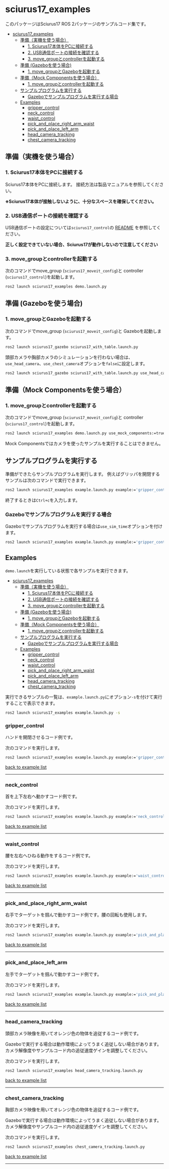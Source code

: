 # sciurus17_examples

このパッケージはSciurus17 ROS 2パッケージのサンプルコード集です。

- [sciurus17\_examples](#sciurus17_examples)
  - [準備（実機を使う場合）](#準備実機を使う場合)
    - [1. Sciurus17本体をPCに接続する](#1-sciurus17本体をpcに接続する)
    - [2. USB通信ポートの接続を確認する](#2-usb通信ポートの接続を確認する)
    - [3. move\_groupとcontrollerを起動する](#3-move_groupとcontrollerを起動する)
  - [準備 (Gazeboを使う場合)](#準備-gazeboを使う場合)
    - [1. move\_groupとGazeboを起動する](#1-move_groupとgazeboを起動する)
  - [準備（Mock Componentsを使う場合）](#準備mock-componentsを使う場合)
    - [1. move\_groupとcontrollerを起動する](#1-move_groupとcontrollerを起動する)
  - [サンプルプログラムを実行する](#サンプルプログラムを実行する)
    - [Gazeboでサンプルプログラムを実行する場合](#gazeboでサンプルプログラムを実行する場合)
  - [Examples](#examples)
    - [gripper\_control](#gripper_control)
    - [neck\_control](#neck_control)
    - [waist\_control](#waist_control)
    - [pick\_and\_place\_right\_arm\_waist](#pick_and_place_right_arm_waist)
    - [pick\_and\_place\_left\_arm](#pick_and_place_left_arm)
    - [head\_camera\_tracking](#head_camera_tracking)
    - [chest\_camera\_tracking](#chest_camera_tracking)

## 準備（実機を使う場合）

### 1. Sciurus17本体をPCに接続する
Sciurus17本体をPCに接続します。
接続方法は製品マニュアルを参照してください。

**※Sciurus17本体が接触しないように、十分なスペースを確保してください。**

### 2. USB通信ポートの接続を確認する

USB通信ポートの設定については`sciurus17_control`の
[README](../sciurus17_control/README.md)
を参照してください。

**正しく設定できていない場合、Sciurus17が動作しないので注意してください**

### 3. move_groupとcontrollerを起動する

次のコマンドでmove_group (`sciurus17_moveit_config`)と
controller (`sciurus17_control`)を起動します。

```sh
ros2 launch sciurus17_examples demo.launch.py
```

## 準備 (Gazeboを使う場合)

### 1. move_groupとGazeboを起動する

次のコマンドでmove_group (`sciurus17_moveit_config`)と
Gazeboを起動します。

```sh
ros2 launch sciurus17_gazebo sciurus17_with_table.launch.py
```

頭部カメラや胸部カメラのシミュレーションを行わない場合は、
`use_head_camera`、`use_chest_camera`オプションを`false`に設定します。

```sh
ros2 launch sciurus17_gazebo sciurus17_with_table.launch.py use_head_camera:=false use_chest_camera:=false
```

## 準備（Mock Componentsを使う場合）

### 1. move_groupとcontrollerを起動する

次のコマンドでmove_group (`sciurus17_moveit_config`)と
controller (`sciurus17_control`)を起動します。

```sh
ros2 launch sciurus17_examples demo.launch.py use_mock_components:=true
```

Mock Componentsではカメラを使ったサンプルを実行することはできません。

## サンプルプログラムを実行する

準備ができたらサンプルプログラムを実行します。
例えばグリッパを開閉するサンプルは次のコマンドで実行できます。

```sh
ros2 launch sciurus17_examples example.launch.py example:='gripper_control'
```

終了するときは`Ctrl+c`を入力します。

### Gazeboでサンプルプログラムを実行する場合

Gazeboでサンプルプログラムを実行する場合は`use_sim_time`オプションを付けます。

```sh
ros2 launch sciurus17_examples example.launch.py example:='gripper_control' use_sim_time:='true'
```

## Examples

`demo.launch`を実行している状態で各サンプルを実行できます。

- [sciurus17\_examples](#sciurus17_examples)
  - [準備（実機を使う場合）](#準備実機を使う場合)
    - [1. Sciurus17本体をPCに接続する](#1-sciurus17本体をpcに接続する)
    - [2. USB通信ポートの接続を確認する](#2-usb通信ポートの接続を確認する)
    - [3. move\_groupとcontrollerを起動する](#3-move_groupとcontrollerを起動する)
  - [準備 (Gazeboを使う場合)](#準備-gazeboを使う場合)
    - [1. move\_groupとGazeboを起動する](#1-move_groupとgazeboを起動する)
  - [準備（Mock Componentsを使う場合）](#準備mock-componentsを使う場合)
    - [1. move\_groupとcontrollerを起動する](#1-move_groupとcontrollerを起動する)
  - [サンプルプログラムを実行する](#サンプルプログラムを実行する)
    - [Gazeboでサンプルプログラムを実行する場合](#gazeboでサンプルプログラムを実行する場合)
  - [Examples](#examples)
    - [gripper\_control](#gripper_control)
    - [neck\_control](#neck_control)
    - [waist\_control](#waist_control)
    - [pick\_and\_place\_right\_arm\_waist](#pick_and_place_right_arm_waist)
    - [pick\_and\_place\_left\_arm](#pick_and_place_left_arm)
    - [head\_camera\_tracking](#head_camera_tracking)
    - [chest\_camera\_tracking](#chest_camera_tracking)

実行できるサンプルの一覧は、`example.launch.py`にオプション`-s`を付けて実行することで表示できます。

```sh
ros2 launch sciurus17_examples example.launch.py -s
```

### gripper_control

ハンドを開閉させるコード例です。

次のコマンドを実行します。

```sh
ros2 launch sciurus17_examples example.launch.py example:='gripper_control'
```

[back to example list](#examples)

---

### neck_control

首を上下左右へ動かすコード例です。

次のコマンドを実行します。

```sh
ros2 launch sciurus17_examples example.launch.py example:='neck_control'
```

[back to example list](#examples)

---

### waist_control

腰を左右へひねる動作をするコード例です。

次のコマンドを実行します。

```sh
ros2 launch sciurus17_examples example.launch.py example:='waist_control'
```

[back to example list](#examples)

---

### pick_and_place_right_arm_waist

右手でターゲットを掴んで動かすコード例です。腰の回転も使用します。

次のコマンドを実行します。

```sh
ros2 launch sciurus17_examples example.launch.py example:='pick_and_place_right_arm_waist'
```

[back to example list](#examples)

---

### pick_and_place_left_arm

左手でターゲットを掴んで動かすコード例です。

次のコマンドを実行します。

```sh
ros2 launch sciurus17_examples example.launch.py example:='pick_and_place_left_arm'
```

[back to example list](#examples)

---

### head_camera_tracking

頭部カメラ映像を用いてオレンジ色の物体を追従するコード例です。

Gazeboで実行する場合は動作環境によってうまく追従しない場合があります。
カメラ解像度やサンプルコード内の追従速度ゲインを調整してください。

次のコマンドを実行します。

```sh
ros2 launch sciurus17_examples head_camera_tracking.launch.py
```

[back to example list](#examples)

---

### chest_camera_tracking

胸部カメラ映像を用いてオレンジ色の物体を追従するコード例です。

Gazeboで実行する場合は動作環境によってうまく追従しない場合があります。
カメラ解像度やサンプルコード内の追従速度ゲインを調整してください。

次のコマンドを実行します。

```sh
ros2 launch sciurus17_examples chest_camera_tracking.launch.py
```

[back to example list](#examples)

---
